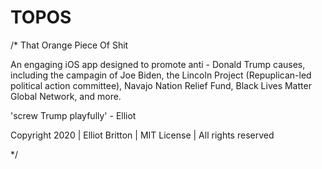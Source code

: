 # TOPOS
/*
That Orange Piece Of Shit

An engaging iOS app designed to promote anti - Donald Trump causes, including the campagin of Joe Biden, the Lincoln Project (Repuplican-led political action committee), Navajo Nation Relief Fund, Black Lives Matter Global Network, and more.

'screw Trump playfully' - Elliot

Copyright 2020 | Elliot Britton | MIT License | All rights reserved

*/
